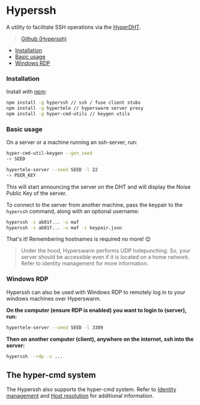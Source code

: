 # Hyperssh

A utility to facilitate SSH operations via the [HyperDHT](../building-blocks/hyperdht.md).

> [Github (Hyperssh)](https://github.com/mafintosh/hyperssh)

* [Installation](hyperssh.md#installation)
* [Basic usage](hyperssh.md#basic-usage)
* [Windows RDP](hyperssh.md#windows-rdp)

### Installation

Install with [npm](https://www.npmjs.com/):

```bash
npm install -g hyperssh // ssh / fuse client stubs
npm install -g hypertele // hyperswarm server proxy
npm install -g hyper-cmd-utils // keygen utils
```

### Basic usage

On a server or a machine running an ssh-server, run:

```bash
hyper-cmd-util-keygen --gen_seed
-> SEED

hypertele-server --seed SEED -l 22
-> PEER_KEY
```

This will start announcing the server on the DHT and will display the Noise Public Key of the server.

To connect to the server from another machine, pass the keypair to the `hyperssh` command, along with an optional username:

```bash
hyperssh -s ab01f... -u maf
hyperssh -s ab01f... -u maf -i keypair.json
```

That's it! Remembering hostnames is required no more! 😌


> Under the hood, Hyperswarm performs UDP holepunching. So, your server should be accessible even if it is located on a home network. Refer to identity management for more information.


### Windows RDP

Hyperssh can also be used with Windows RDP to remotely log in to your windows machines over Hyperswarm.

**On the computer (ensure RDP is enabled) you want to login to (server), run:**

```bash
hypertele-server --seed SEED -l 3389
```

**Then on another computer (client), anywhere on the internet, ssh into the server:**

```bash
hyperssh --rdp -s ...
```

## The hyper-cmd system

The Hyperssh also supports the hyper-cmd system. Refer to [Identity management](https://github.com/prdn/hyper-cmd-docs/blob/main/identity.md) and [Host resolution](https://github.com/prdn/hyper-cmd-docs/blob/main/resolve.md) for additional information.
